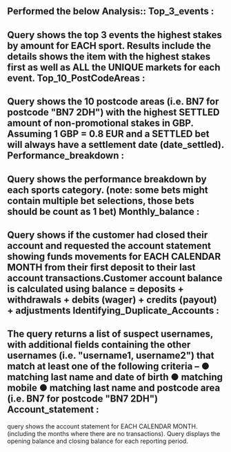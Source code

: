 
Performed the below Analysis::
Top_3_events :
--------------
Query shows the top 3 events the highest stakes by amount for EACH sport.
Results include the details shows the item with the highest stakes first as well as ALL the UNIQUE markets for each event.
Top_10_PostCodeAreas :
----------------------
Query shows the 10 postcode areas (i.e. BN7 for postcode "BN7 2DH") with the highest SETTLED amount of non-promotional stakes in GBP. 
Assuming 1 GBP = 0.8 EUR and a SETTLED bet will always have a settlement date (date_settled).
Performance_breakdown :
------------------------
Query shows the performance breakdown by each sports category. 
(note: some bets might contain multiple bet selections, those bets should be count as 1 bet)
Monthly_balance :
------------------
Query shows if the  customer had closed their account and  requested the account statement showing funds movements for EACH CALENDAR MONTH from 
their first deposit to their last account transactions.Customer account balance is calculated using
       balance = deposits + withdrawals + debits (wager) + credits (payout) + adjustments
Identifying_Duplicate_Accounts :
--------------------------------
The query returns a list of suspect usernames, with additional fields containing the other usernames (i.e. "username1, username2") that match at
least one of the following criteria –
● matching last name and date of birth
● matching mobile
● matching last name and postcode area (i.e. BN7 for postcode "BN7 2DH")
Account_statement :
-------------------
query shows the account statement for EACH CALENDAR MONTH.(including the months where there are no transactions).
Query displays the opening balance and closing balance for each reporting period.

